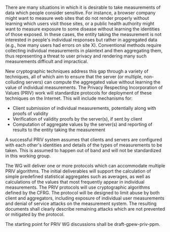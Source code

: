 There are many situations in which it is desirable to take measurements of data
which people consider sensitive. For instance, a browser company might want to
measure web sites that do not render properly without learning which users visit
those sites, or a public health authority might want to measure exposure to some
disease without learning the identities of those exposed. In these cases, the
entity taking the measurement is not interested in people's individual responses
but rather in aggregated data (e.g., how many users had errors on site X).
Conventional methods require collecting individual measurements in plaintext and
then aggregating them, thus representing a threat to user privacy and rendering
many such measurements difficult and impractical.

New cryptographic techniques address this gap through a variety of techniques,
all of which aim to ensure that the server (or multiple, non-colluding servers)
can compute the aggregated value without learning the value of individual
measurements. The Privacy Respecting Incorporation of Values (PRIV) work will
standardize protocols for deployment of these techniques on the Internet. This
will include mechanisms for:

- Client submission of individual measurements, potentially along with proofs of
  validity
- Verification of validity proofs by the server(s), if sent by client
- Computation of aggregate values by the server(s) and reporting of results to
  the entity taking the measurement

A successful PRIV system assumes that clients and servers are configured with
each other's identities and details of the types of measurements to be taken.
This is assumed to happen out of band and will not be standardized in this
working group.

The WG will deliver one or more protocols which can accommodate multiple PRIV
algorithms. The initial deliverables will support the calculation of simple
predefined statistical aggregates such as averages, as well as calculations of
the values that most frequently appear in individual measurements. The PRIV
protocols will use cryptographic algorithms defined by the CFRG. The protocol
will be designed to limit abuse by both client and aggregators, including
exposure of individual user measurements and denial of service attacks on the
measurement system. The resulting documents shall clearly describe remaining
attacks which are not prevented or mitigated by the protocol.

The starting point for PRIV WG discussions shall be draft-gpew-priv-ppm.
